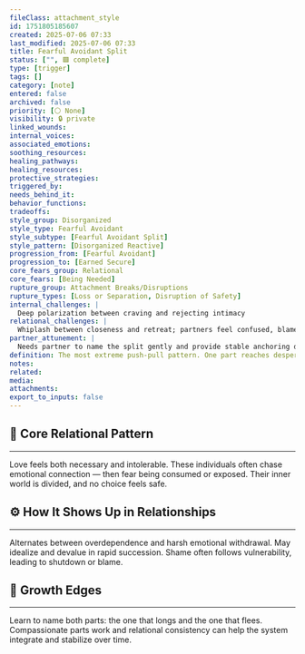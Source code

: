 ```yaml
---
fileClass: attachment_style
id: 1751805185607
created: 2025-07-06 07:33
last_modified: 2025-07-06 07:33
title: Fearful Avoidant Split
status: ["", 🟩 complete]
type: [trigger]
tags: []
category: [note]
entered: false
archived: false
priority: [⚪ None]
visibility: 🔒 private
linked_wounds: 
internal_voices: 
associated_emotions: 
soothing_resources: 
healing_pathways: 
healing_resources: 
protective_strategies: 
triggered_by: 
needs_behind_it: 
behavior_functions: 
tradeoffs: 
style_group: Disorganized
style_type: Fearful Avoidant
style_subtype: [Fearful Avoidant Split]
style_pattern: [Disorganized Reactive]
progression_from: [Fearful Avoidant]
progression_to: [Earned Secure]
core_fears_group: Relational
core_fears: [Being Needed]
rupture_group: Attachment Breaks/Disruptions
rupture_types: [Loss or Separation, Disruption of Safety]
internal_challenges: |
  Deep polarization between craving and rejecting intimacy
relational_challenges: |
  Whiplash between closeness and retreat; partners feel confused, blamed, or whiplashed
partner_attunement: |
  Needs partner to name the split gently and provide stable anchoring during emotional storms
definition: The most extreme push-pull pattern. One part reaches desperately while another part panics and runs. Deep trauma often underlies this pattern.
notes: 
related: 
media: 
attachments: 
export_to_inputs: false
---
```


## 🧬 Core Relational Pattern
---
Love feels both necessary and intolerable. These individuals often chase emotional connection — then fear being consumed or exposed. Their inner world is divided, and no choice feels safe.

## ⚙️ How It Shows Up in Relationships
---
Alternates between overdependence and harsh emotional withdrawal. May idealize and devalue in rapid succession. Shame often follows vulnerability, leading to shutdown or blame.

## 🔄 Growth Edges
---
Learn to name both parts: the one that longs and the one that flees. Compassionate parts work and relational consistency can help the system integrate and stabilize over time.

